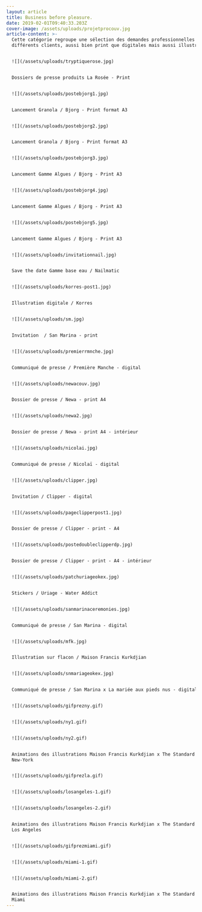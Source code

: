 ```yaml
---
layout: article
title: Business before pleasure.
date: 2019-02-01T09:40:33.203Z
cover-image: /assets/uploads/projetprocouv.jpg
article-content: >-
  Cette catégorie regroupe une sélection des demandes professionnelles de
  différents clients, aussi bien print que digitales mais aussi illustratives.


  ![](/assets/uploads/tryptiquerose.jpg)


  Dossiers de presse produits La Rosée - Print 


  ![](/assets/uploads/postebjorg1.jpg)


  Lancement Granola / Bjorg - Print format A3 


  ![](/assets/uploads/postebjorg2.jpg)


  Lancement Granola / Bjorg - Print format A3 


  ![](/assets/uploads/postebjorg3.jpg)


  Lancement Gamme Algues / Bjorg - Print A3


  ![](/assets/uploads/postebjorg4.jpg)


  Lancement Gamme Algues / Bjorg - Print A3 


  ![](/assets/uploads/postebjorg5.jpg)


  Lancement Gamme Algues / Bjorg - Print A3


  ![](/assets/uploads/invitationnail.jpg)


  Save the date Gamme base eau / Nailmatic 


  ![](/assets/uploads/korres-post1.jpg)


  Illustration digitale / Korres


  ![](/assets/uploads/sm.jpg)


  Invitation  / San Marina - print 


  ![](/assets/uploads/premierrmnche.jpg)


  Communiqué de presse / Première Manche - digital


  ![](/assets/uploads/newacouv.jpg)


  Dossier de presse / Newa - print A4


  ![](/assets/uploads/newa2.jpg)


  Dossier de presse / Newa - print A4 - intérieur


  ![](/assets/uploads/nicolai.jpg)


  Communiqué de presse / Nicolaï - digital 


  ![](/assets/uploads/clipper.jpg)


  Invitation / Clipper - digital


  ![](/assets/uploads/pageclipperpost1.jpg)


  Dossier de presse / Clipper - print - A4


  ![](/assets/uploads/postedoubleclipperdp.jpg)


  Dossier de presse / Clipper - print - A4 - intérieur


  ![](/assets/uploads/patchuriageokex.jpg)


  Stickers / Uriage - Water Addict


  ![](/assets/uploads/sanmarinaceremonies.jpg)


  Communiqué de presse / San Marina - digital


  ![](/assets/uploads/mfk.jpg)


  Illustration sur flacon / Maison Francis Kurkdjian 


  ![](/assets/uploads/snmariageokex.jpg)


  Communiqué de presse / San Marina x La mariée aux pieds nus - digital


  ![](/assets/uploads/gifprezny.gif)


  ![](/assets/uploads/ny1.gif)


  ![](/assets/uploads/ny2.gif)


  Animations des illustrations Maison Francis Kurkdjian x The Standard Hôtel -
  New-York


  ![](/assets/uploads/gifprezla.gif)


  ![](/assets/uploads/losangeles-1.gif)


  ![](/assets/uploads/losangeles-2.gif)


  Animations des illustrations Maison Francis Kurkdjian x The Standard Hôtel -
  Los Angeles


  ![](/assets/uploads/gifprezmiami.gif)


  ![](/assets/uploads/miami-1.gif)


  ![](/assets/uploads/miami-2.gif)


  Animations des illustrations Maison Francis Kurkdjian x The Standard Hôtel -
  Miami
---
```


